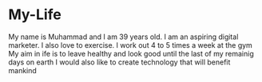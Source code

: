 # My-Life

My name is Muhammad and I am 39 years old. I am an aspiring digital marketer.
I also love to exercise. I work out 4 to 5 times a week at the gym
My aim in ife is to leave healthy and look good until the last of my remainig days on earth 
I would also like to create technology that will benefit mankind
